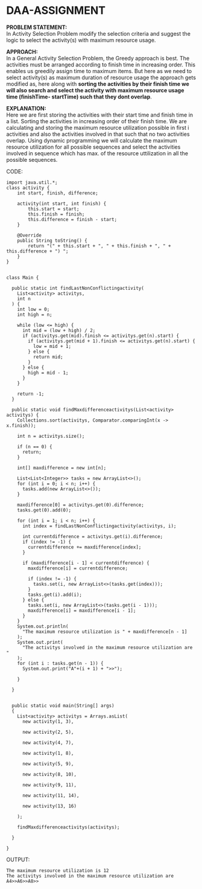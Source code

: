 # DAA-ASSIGNMENT

**PROBLEM STATEMENT:**  
In Activity Selection Problem modify the selection criteria and suggest the logic to select the activity(s) with maximum resource usage.


**APPROACH:**  
In a General Activity Selection Problem, the Greedy approach is best. The activities must be arranged according to finish time in increasing order. This enables us greedily assign time to maximum items. But here as we need to select activity(s) as maximum duration of resource usage the approach gets modified as, here along with **sorting the activities by their finish time we will also search and select the activity with maximum resource usage time (finishTime- startTime) such that they dont overlap**.


**EXPLANATION:**    
Here we are first storing the activities with their start time and finish time in a list. Sorting the activities in increasing order of their finish time. We are calculating and storing the maximum resource utilization possible in first i activities and also the activities involved in that such that no two activities overlap.  Using dynamic programming we will calculate the maximum resource utilization for all possible sequences and select the activities involved in sequence which has max. of the resource uttilization in all the possible sequences.


CODE:
```
import java.util.*;
class activity {
    int start, finish, difference;

    activity(int start, int finish) {
        this.start = start;
        this.finish = finish;
        this.difference = finish - start;
    }

    @Override
    public String toString() {
        return "(" + this.start + ", " + this.finish + ", " + this.difference + ") ";
    }
}


class Main {

  public static int findLastNonConflictingactivity(
    List<activity> activitys,
    int n
  ) {
    int low = 0;
    int high = n;

    while (low <= high) {
      int mid = (low + high) / 2;
      if (activitys.get(mid).finish <= activitys.get(n).start) {
        if (activitys.get(mid + 1).finish <= activitys.get(n).start) {
          low = mid + 1;
        } else {
          return mid;
        }
      } else {
        high = mid - 1;
      }
    }

    return -1;
  }

  public static void findMaxdifferenceactivitys(List<activity> activitys) {
    Collections.sort(activitys, Comparator.comparingInt(x -> x.finish));

    int n = activitys.size();

    if (n == 0) {
      return;
    }

    int[] maxdifference = new int[n];

    List<List<Integer>> tasks = new ArrayList<>();
    for (int i = 0; i < n; i++) {
      tasks.add(new ArrayList<>());
    }

    maxdifference[0] = activitys.get(0).difference;
    tasks.get(0).add(0);

    for (int i = 1; i < n; i++) {
      int index = findLastNonConflictingactivity(activitys, i);

      int currentdifference = activitys.get(i).difference;
      if (index != -1) {
        currentdifference += maxdifference[index];
      }

      if (maxdifference[i - 1] < currentdifference) {
        maxdifference[i] = currentdifference;

        if (index != -1) {
          tasks.set(i, new ArrayList<>(tasks.get(index)));
        }
        tasks.get(i).add(i);
      } else {
        tasks.set(i, new ArrayList<>(tasks.get(i - 1)));
        maxdifference[i] = maxdifference[i - 1];
      }
    }
    System.out.println(
      "The maximum resource utilization is " + maxdifference[n - 1]
    );
    System.out.print(
      "The activitys involved in the maximum resource utilization are "
    );
    for (int i : tasks.get(n - 1)) {
      System.out.print("A"+(i + 1) + ">>");
      
    }
    
  }


  public static void main(String[] args)
  {
    List<activity> activitys = Arrays.asList(
      new activity(1, 3),
      
      new activity(2, 5),
      
      new activity(4, 7),
      
      new activity(1, 8),
      
      new activity(5, 9),
      
      new activity(8, 10),
      
      new activity(9, 11),
      
      new activity(11, 14),
      
      new activity(13, 16)
      
    );

    findMaxdifferenceactivitys(activitys);
   
  }
 
}
```

OUTPUT:
```
The maximum resource utilization is 12
The activitys involved in the maximum resource utilization are A4>>A6>>A8>>
```
